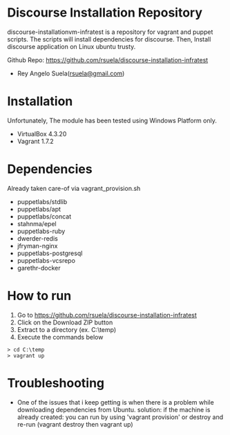 # Discourse Installation Repository

discourse-installationvm-infratest is a repository for vagrant and puppet scripts. The scripts will install dependencies for discourse.
Then, Install discourse application on Linux ubuntu trusty.

Github Repo: https://github.com/rsuela/discourse-installation-infratest
* Rey Angelo Suela(<rsuela@gmail.com>)

# Installation
Unfortunately, The module has been tested using Windows Platform only.
* VirtualBox 4.3.20
* Vagrant 1.7.2

# Dependencies 
Already taken care-of via vagrant_provision.sh
* puppetlabs/stdlib
* puppetlabs/apt
* puppetlabs/concat
* stahnma/epel
* puppetlabs-ruby
* dwerder-redis
* jfryman-nginx
* puppetlabs-postgresql
* puppetlabs-vcsrepo
* garethr-docker

# How to run
 1. Go to https://github.com/rsuela/discourse-installation-infratest
 2. Click on the Download ZIP button
 3. Extract to a directory (ex. C:\temp)
 4. Execute the commands below
 

```commandline
> cd C:\temp
> vagrant up
```

# Troubleshooting
- One of the issues that i keep getting is when there is a problem while downloading dependencies from Ubuntu.
  solution: if the machine is already created: you can run by using 'vagrant provision' or destroy and re-run (vagrant destroy then vagrant up)

